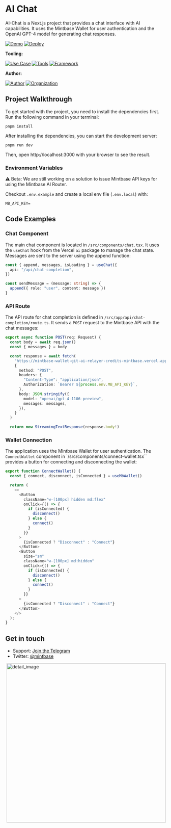 # AI Chat
AI-Chat is a Next.js project that provides a chat interface with AI capabilities. It uses the Mintbase Wallet for user authentication and the OpenAI GPT-4 model for generating chat responses.

[![Demo](https://img.shields.io/badge/Demo-Visit%20Demo-brightgreen)]([https://ai-chat.mintbase.xyz/](https://ai-chat.mintbase.xyz))
[![Deploy](https://img.shields.io/badge/Deploy-on%Vercel-blue)](https://vercel.com/new/clone?repository-url=https%3A%2F%2Fgithub.com%2FMintbase%2Ftemplates%2Ftree%2Fmain%2Fai-chat)

**Tooling:**

[![Use Case](https://img.shields.io/badge/Use%20Case-AI%20Chat-blue)](#)
[![Tools](https://img.shields.io/badge/Tools-@mintbase.js/sdk%2C%20@mintbase.js/rpc%2C%20@mintbase.js/react%2C%20@mintbase.js/data%2C%20Arweave%2C%20Mintbase%20Wallet-blue)](#)
[![Framework](https://img.shields.io/badge/Framework-Next.js%2014-blue)](#)

**Author:**

[![Author](https://img.shields.io/twitter/follow/microchipgnu?style=social&logo=twitter)](https://twitter.com/microchipgnu) [![Organization](https://img.shields.io/badge/Mintbase-blue)](https://www.mintbase.xyz)



## Project Walkthrough

To get started with the project, you need to install the dependencies first. Run the following command in your terminal:

```
pnpm install
```

After installing the dependencies, you can start the development server:

```
pnpm run dev
```

Then, open http://localhost:3000 with your browser to see the result.


### Environment Variables

⚠️ Beta: We are still working on a solution to issue Mintbase API keys for using the Mintbase AI Router.

Checkout `.env.example` and create a local env file (`.env.local`) with:

```
MB_API_KEY=
```

## Code Examples

### Chat Component

The main chat component is located in `/src/components/chat.tsx`. It uses the `useChat` hook from the Vercel `ai` package to manage the chat state. Messages are sent to the server using the append function:

```ts
const { append, messages, isLoading } = useChat({
  api: "/api/chat-completion",
})

const sendMessage = (message: string) => {
  append({ role: "user", content: message })
}
```

### API Route

The API route for chat completion is defined in `/src/app/api/chat-completion/route.ts`. It sends a `POST` request to the Mintbase API with the chat messages:

```ts
export async function POST(req: Request) {
  const body = await req.json()
  const { messages } = body

  const response = await fetch(
    "https://mintbase-wallet-git-ai-relayer-credits-mintbase.vercel.app/api/ai/v1/router/chat",
    {
      method: "POST",
      headers: {
        "Content-Type": "application/json",
        Authorization: `Bearer ${process.env.MB_API_KEY}`,
      },
      body: JSON.stringify({
        model: "openai/gpt-4-1106-preview",
        messages: messages,
      }),
    }
  )

  return new StreamingTextResponse(response.body!)
```

### Wallet Connection

The application uses the Mintbase Wallet for user authentication. The `ConnectWallet` component in `/src/components/connect-wallet.tsx`` provides a button for connecting and disconnecting the wallet:

```ts
export function ConnectWallet() {
  const { connect, disconnect, isConnected } = useMbWallet()

  return (
    <>
      <Button
        className="w-[100px] hidden md:flex"
        onClick={() => {
          if (isConnected) {
            disconnect()
          } else {
            connect()
          }
        }}
      >
        {isConnected ? "Disconnect" : "Connect"}
      </Button>
      <Button
        size="sm"
        className="w-[100px] md:hidden"
        onClick={() => {
          if (isConnected) {
            disconnect()
          } else {
            connect()
          }
        }}
      >
        {isConnected ? "Disconnect" : "Connect"}
      </Button>
    </>
  );
}
```

## Get in touch

- Support: [Join the Telegram](https://tg.me/mintdev)
- Twitter: [@mintbase](https://twitter.com/mintbase)


<img src="https://i.imgur.com/JVWw82o.jpg" alt="cover_image" width="0"/>
<img src="https://i.imgur.com/PnXxMd1.jpg" alt="detail_image" width="500"/>